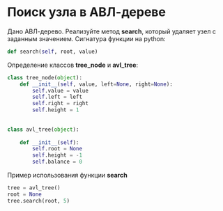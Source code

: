 # Поиск узла в АВЛ-дереве
Дано АВЛ-дерево. Реализуйте метод **search**, который удаляет узел с заданным значением.
Сигнатура функции на python:
```py
def search(self, root, value)
```
Определение классов **tree_node** и **avl_tree**:
```py
class tree_node(object):  
    def __init__(self, value, left=None, right=None):  
        self.value = value  
		self.left = left  
		self.right = right  
		self.height = 1  
  
  
class avl_tree(object):  
  
    def __init__(self):  
        self.root = None  
		self.height = -1  
		self.balance = 0
```
Пример использования функции **search**
```py
tree = avl_tree()
root = None
tree.search(root, 5)
```